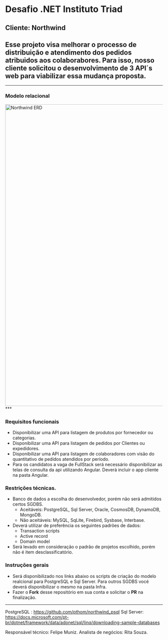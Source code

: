 # **Desafio .NET Instituto Triad**
## Cliente: **Northwind**
## Esse projeto visa melhorar o processo de distribuição e atendimento dos pedidos atribuidos aos colaborabores. Para isso, nosso cliente solicitou o desenvolvimento de 3 API´s web para viabilizar essa mudança proposta.

***
### Modelo relacional
<img width="964" alt="Northwind ERD" src="https://blog.yugabyte.com/wp-content/uploads/2019/07/northwind_distributedsql-06.png">
***

### Requisitos funcionais
* Disponibilizar uma API para listagem de produtos por fornecedor ou categorias.
* Disponibilizar uma API para listagem de pedidos por Clientes ou expedidores.
* Disponibilizar uma API para listagem de colaboradores com visão do quantitativo de pedidos atendidos por período.
* Para os candidatos a vaga de FullStack será necessário disponibilizar as telas de consulta da api utilizando Angular. Deverá incluir o app cliente na pasta Angular.

### Restrições técnicas.
* Banco de dados a escolha do desenvolvedor, porém não será admitidos certos SGDBS.
  * Aceitáveis: PostgreSQL, Sql Server, Oracle, CosmosDB, DynamoDB, MongoDB.
  * Não aceitáveis: MySQL, SqLite, Firebird, Sysbase, Interbase.
* Deverá utilizar de preferência os seguintes padrões de dados:
  * Transaction scripts
  * Active record
  * Domain model
* Será levado em consideração o padrão de projetos escolhido, porém não é item desclassificatório.

### Instruções gerais
* Será disponibilizado nos links abaixo os scripts de criação do modelo realcional para PostgreSQL e Sql Server. Para outros SGDBS vocé deverá disponibilizar o mesmo na pasta Infra.
* Fazer o **Fork** desse repositório em sua conta e solicitar o **PR** na finalização.

***
PostgreSQL : https://github.com/pthom/northwind_psql
Sql Server: https://docs.microsoft.com/pt-br/dotnet/framework/data/adonet/sql/linq/downloading-sample-databases

Responsável técnico: Felipe Muniz.
Analista de negócios: Rita Souza.

